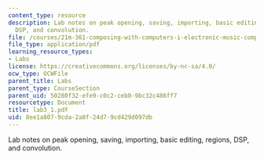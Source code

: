 ```yaml
---
content_type: resource
description: Lab notes on peak opening, saving, importing, basic editing, regions,
  DSP, and convolution.
file: /courses/21m-361-composing-with-computers-i-electronic-music-composition-spring-2008/8ee1a8079cda2a8f24d79cd429d097db_lab3_1.pdf
file_type: application/pdf
learning_resource_types:
- Labs
license: https://creativecommons.org/licenses/by-nc-sa/4.0/
ocw_type: OCWFile
parent_title: Labs
parent_type: CourseSection
parent_uid: 50280f32-efe9-c0c2-ceb0-9bc32c486ff7
resourcetype: Document
title: lab3_1.pdf
uid: 8ee1a807-9cda-2a8f-24d7-9cd429d097db
---
```

Lab notes on peak opening, saving, importing, basic editing, regions, DSP, and convolution.